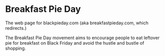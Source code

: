 Breakfast Pie Day
=================

The web page for blackpieday.com (aka breakfastpieday.com, which redirects.)

The Breakfast Pie Day movement aims to encourage people to eat leftover pie for
breakfast on Black Friday and avoid the hustle and bustle of shopping.
